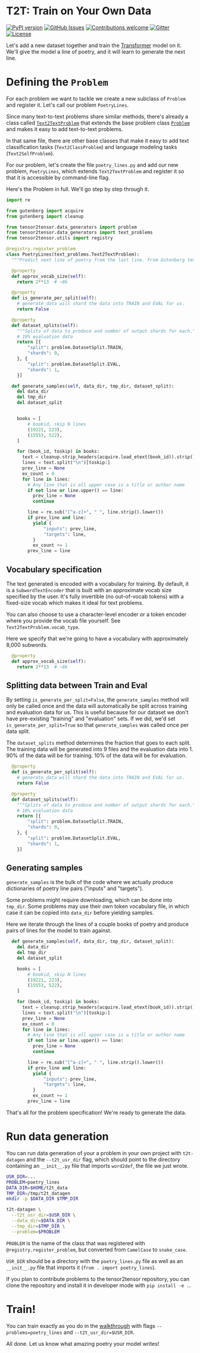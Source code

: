 # T2T: Train on Your Own Data

[![PyPI
version](https://badge.fury.io/py/tensor2tensor.svg)](https://badge.fury.io/py/tensor2tensor)
[![GitHub
Issues](https://img.shields.io/github/issues/tensorflow/tensor2tensor.svg)](https://github.com/tensorflow/tensor2tensor/issues)
[![Contributions
welcome](https://img.shields.io/badge/contributions-welcome-brightgreen.svg)](CONTRIBUTING.md)
[![Gitter](https://img.shields.io/gitter/room/nwjs/nw.js.svg)](https://gitter.im/tensor2tensor/Lobby)
[![License](https://img.shields.io/badge/License-Apache%202.0-brightgreen.svg)](https://opensource.org/licenses/Apache-2.0)

Let's add a new dataset together and train the
[Transformer](https://github.com/tensorflow/tensor2tensor/tree/master/tensor2tensor/models/transformer.py)
model on it. We'll give the model a line of poetry, and it will learn to
generate the next line.

# Defining the `Problem`

For each problem we want to tackle we create a new subclass of `Problem` and
register it. Let's call our problem `PoetryLines`.

Since many text-to-text problems share similar methods, there's already a class
called
[`Text2TextProblem`](https://github.com/tensorflow/tensor2tensor/tree/master/tensor2tensor/data_generators/text_problems.py)
that extends the base problem class
[`Problem`](https://github.com/tensorflow/tensor2tensor/tree/master/tensor2tensor/data_generators/problem.py)
and makes it easy to add text-to-text problems.

In that same file, there are other base classes that make it easy to add text
classification tasks (`Text2ClassProblem`) and language modeling tasks
(`Text2SelfProblem`).

For our problem, let's create the file `poetry_lines.py` and add our new
problem, `PoetryLines`, which extends `Text2TextProblem` and register it so that
it is accessible by command-line flag.

Here's the Problem in full. We'll go step by step through it.

```python
import re

from gutenberg import acquire
from gutenberg import cleanup

from tensor2tensor.data_generators import problem
from tensor2tensor.data_generators import text_problems
from tensor2tensor.utils import registry

@registry.register_problem
class PoetryLines(text_problems.Text2TextProblem):
  """Predict next line of poetry from the last line. From Gutenberg texts."""

  @property
  def approx_vocab_size(self):
    return 2**13  # ~8k

  @property
  def is_generate_per_split(self):
    # generate_data will shard the data into TRAIN and EVAL for us.
    return False

  @property
  def dataset_splits(self):
    """Splits of data to produce and number of output shards for each."""
    # 10% evaluation data
    return [{
        "split": problem.DatasetSplit.TRAIN,
        "shards": 9,
    }, {
        "split": problem.DatasetSplit.EVAL,
        "shards": 1,
    }]

  def generate_samples(self, data_dir, tmp_dir, dataset_split):
    del data_dir
    del tmp_dir
    del dataset_split


    books = [
        # bookid, skip N lines
        (19221, 223),
        (15553, 522),
    ]

    for (book_id, toskip) in books:
      text = cleanup.strip_headers(acquire.load_etext(book_id)).strip()
      lines = text.split("\n")[toskip:]
      prev_line = None
      ex_count = 0
      for line in lines:
        # Any line that is all upper case is a title or author name
        if not line or line.upper() == line:
          prev_line = None
          continue

        line = re.sub("[^a-z]+", " ", line.strip().lower())
        if prev_line and line:
          yield {
              "inputs": prev_line,
              "targets": line,
          }
          ex_count += 1
        prev_line = line
```

## Vocabulary specification

The text generated is encoded with a vocabulary for training. By default, it is
a `SubwordTextEncoder` that is built with an approximate vocab size specified by
the user. It's fully invertible (no out-of-vocab tokens) with a fixed-size vocab
which makes it ideal for text problems.

You can also choose to use a character-level encoder or a token encoder where
you provide the vocab file yourself. See `Text2TextProblem.vocab_type`.

Here we specify that we're going to have a vocabulary with approximately 8,000
subwords.

```python
  @property
  def approx_vocab_size(self):
    return 2**13  # ~8k
```

## Splitting data between Train and Eval

By setting `is_generate_per_split=False`, the `generate_samples` method will
only be called once and the data will automatically be split across training and
evaluation data for us. This is useful because for our dataset we don't have
pre-existing "training" and "evaluation" sets. If we did, we'd set
`is_generate_per_split=True` so that `generate_samples` was called once per data
split.

The `dataset_splits` method determines the fraction that goes to each split. The
training data will be generated into 9 files and the evaluation data into 1.
90% of the data will be for training. 10% of the data will be for evaluation.

```python
  @property
  def is_generate_per_split(self):
    # generate_data will shard the data into TRAIN and EVAL for us.
    return False

  @property
  def dataset_splits(self):
    """Splits of data to produce and number of output shards for each."""
    # 10% evaluation data
    return [{
        "split": problem.DatasetSplit.TRAIN,
        "shards": 9,
    }, {
        "split": problem.DatasetSplit.EVAL,
        "shards": 1,
    }]
```

## Generating samples

`generate_samples` is the bulk of the code where we actually produce
dictionaries of poetry line pairs ("inputs" and "targets").

Some problems might require downloading, which can be done into `tmp_dir`. Some
problems may use their own token vocabulary file, in which case it can be copied
into `data_dir` before yielding samples.

Here we iterate through the lines of a couple books of poetry and produce pairs
of lines for the model to train against.

```python
  def generate_samples(self, data_dir, tmp_dir, dataset_split):
    del data_dir
    del tmp_dir
    del dataset_split

    books = [
        # bookid, skip N lines
        (19221, 223),
        (15553, 522),
    ]

    for (book_id, toskip) in books:
      text = cleanup.strip_headers(acquire.load_etext(book_id)).strip()
      lines = text.split("\n")[toskip:]
      prev_line = None
      ex_count = 0
      for line in lines:
        # Any line that is all upper case is a title or author name
        if not line or line.upper() == line:
          prev_line = None
          continue

        line = re.sub("[^a-z]+", " ", line.strip().lower())
        if prev_line and line:
          yield {
              "inputs": prev_line,
              "targets": line,
          }
          ex_count += 1
        prev_line = line
```

That's all for the problem specification! We're ready to generate the data.

# Run data generation

You can run data generation of your a problem in your own project with
`t2t-datagen` and the `--t2t_usr_dir` flag, which should point to the directory
containing an `__init__.py` file that imports `word2def`, the file we just
wrote.

```bash
USR_DIR=...
PROBLEM=poetry_lines
DATA_DIR=$HOME/t2t_data
TMP_DIR=/tmp/t2t_datagen
mkdir -p $DATA_DIR $TMP_DIR

t2t-datagen \
  --t2t_usr_dir=$USR_DIR \
  --data_dir=$DATA_DIR \
  --tmp_dir=$TMP_DIR \
  --problem=$PROBLEM
```

`PROBLEM` is the name of the class that was registered with
`@registry.register_problem`, but converted from `CamelCase` to `snake_case`.

`USR_DIR` should be a directory with the `poetry_lines.py` file as well as an
`__init__.py` file that imports it (`from . import poetry_lines`).

If you plan to contribute problems to the tensor2tensor repository, you can
clone the repository and install it in developer mode with `pip install -e .`.

# Train!

You can train exactly as you do in the [walkthrough](walkthrough.md) with flags
`--problems=poetry_lines` and `--t2t_usr_dir=$USR_DIR`.

All done. Let us know what amazing poetry your model writes!
